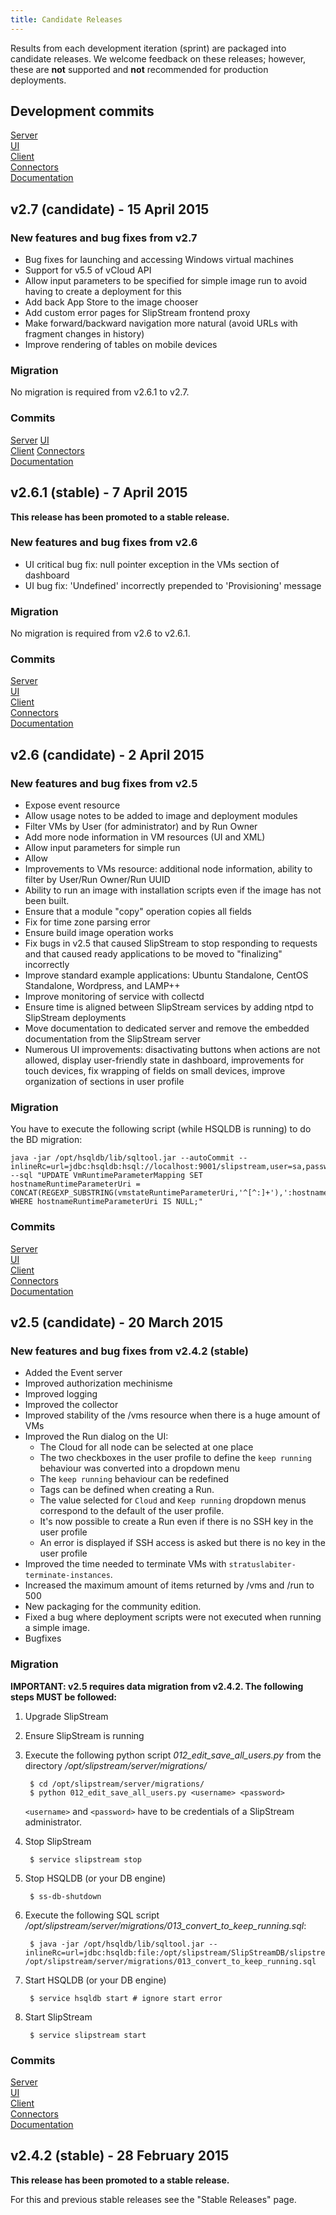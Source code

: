 ```yaml
---
title: Candidate Releases
---
```


Results from each development iteration (sprint) are packaged into
candidate releases.  We welcome feedback on these releases; however,
these are **not** supported and **not** recommended for production
deployments.

## Development commits

[Server](https://github.com/slipstream/SlipStreamServer/compare/v2.7-community...master)  
[UI](https://github.com/slipstream/SlipStreamUI/compare/v2.7-community...master)  
[Client](https://github.com/slipstream/SlipStreamClient/compare/v2.7-community...master)  
[Connectors](https://github.com/slipstream/SlipStreamConnectors/compare/v2.7-community...master)  
[Documentation](https://github.com/slipstream/SlipStreamDocumentation/compare/v2.7-community...master)  

## v2.7 (candidate) - 15 April 2015

### New features and bug fixes from v2.7

- Bug fixes for launching and accessing Windows virtual machines
- Support for v5.5 of vCloud API
- Allow input parameters to be specified for simple image run to avoid
  having to create a deployment for this
- Add back App Store to the image chooser
- Add custom error pages for SlipStream frontend proxy
- Make forward/backward navigation more natural (avoid URLs with
  fragment changes in history)
- Improve rendering of tables on mobile devices 

### Migration

No migration is required from v2.6.1 to v2.7.

### Commits

[Server](https://github.com/slipstream/SlipStreamServer/compare/v2.6.1-community...v2.7-community) 
[UI](https://github.com/slipstream/SlipStreamUI/compare/v2.6.1-community...v2.7-community)  
[Client](https://github.com/slipstream/SlipStreamClient/compare/v2.6.1-community...v2.7-community) 
[Connectors](https://github.com/slipstream/SlipStreamConnectors/compare/v2.6.1-community...v2.7-community)  
[Documentation](https://github.com/slipstream/SlipStreamDocumentation/compare/v2.6.1-community...v2.7-community)

## v2.6.1 (stable) - 7 April 2015

**This release has been promoted to a stable release.**

### New features and bug fixes from v2.6

- UI critical bug fix: null pointer exception in the VMs section of dashboard
- UI bug fix: 'Undefined' incorrectly prepended to 'Provisioning' message

### Migration

No migration is required from v2.6 to v2.6.1.

### Commits

[Server](https://github.com/slipstream/SlipStreamServer/compare/v2.6-community...v2.6.1-community)  
[UI](https://github.com/slipstream/SlipStreamUI/compare/v2.6-community...v2.6.1-community)  
[Client](https://github.com/slipstream/SlipStreamClient/compare/v2.6-community...v2.6.1-community)  
[Connectors](https://github.com/slipstream/SlipStreamConnectors/compare/v2.6-community...v2.6.1-community)  
[Documentation](https://github.com/slipstream/SlipStreamDocumentation/compare/v2.6-community...v2.6.1-community)

## v2.6 (candidate) - 2 April 2015

### New features and bug fixes from v2.5

- Expose event resource
- Allow usage notes to be added to image and deployment modules
- Filter VMs by User (for administrator) and by Run Owner
- Add more node information in VM resources (UI and XML)
- Allow input parameters for simple run
- Allow 
- Improvements to VMs resource: additional node information, ability
  to filter by User/Run Owner/Run UUID
- Ability to run an image with installation scripts even if the image
  has not been built.
- Ensure that a module "copy" operation copies all fields
- Fix for time zone parsing error
- Ensure build image operation works 
- Fix bugs in v2.5 that caused SlipStream to stop responding to
  requests and that caused ready applications to be moved to
  "finalizing" incorrectly
- Improve standard example applications: Ubuntu Standalone, CentOS
  Standalone, Wordpress, and LAMP++
- Improve monitoring of service with collectd
- Ensure time is aligned between SlipStream services by adding ntpd to
  SlipStream deployments
- Move documentation to dedicated server and remove the embedded
  documentation from the SlipStream server
- Numerous UI improvements: disactivating buttons when actions are not
  allowed, display user-friendly state in dashboard, improvements for
  touch devices, fix wrapping of fields on small devices, improve
  organization of sections in user profile

### Migration

You have to execute the following script (while HSQLDB is running) to do the BD migration:

    java -jar /opt/hsqldb/lib/sqltool.jar --autoCommit --inlineRc=url=jdbc:hsqldb:hsql://localhost:9001/slipstream,user=sa,password= --sql "UPDATE VmRuntimeParameterMapping SET hostnameRuntimeParameterUri = CONCAT(REGEXP_SUBSTRING(vmstateRuntimeParameterUri,'^[^:]+'),':hostname') WHERE hostnameRuntimeParameterUri IS NULL;"

### Commits

[Server](https://github.com/slipstream/SlipStreamServer/compare/v2.5-community...v2.6-community)  
[UI](https://github.com/slipstream/SlipStreamUI/compare/v2.5-community...v2.6-community)  
[Client](https://github.com/slipstream/SlipStreamClient/compare/v2.5-community...v2.6-community)  
[Connectors](https://github.com/slipstream/SlipStreamConnectors/compare/v2.5-community...v2.6-community)  
[Documentation](https://github.com/slipstream/SlipStreamDocumentation/compare/v2.5-community...v2.6-community)  

## v2.5 (candidate) - 20 March 2015

### New features and bug fixes from v2.4.2 (stable)

- Added the Event server
- Improved authorization mechinisme
- Improved logging
- Improved the collector
- Improved stability of the /vms resource when there is a huge amount of VMs
- Improved the Run dialog on the UI:
  - The Cloud for all node can be selected at one place
  - The two checkboxes in the user profile to define the `keep running` behaviour was converted into a dropdown menu
  - The `keep running` behaviour can be redefined
  - Tags can be defined when creating a Run.
  - The value selected for `Cloud` and `Keep running` dropdown menus correspond to the default of the user profile. 
  - It's now possible to create a Run even if there is no SSH key in the user profile
  - An error is displayed if SSH access is asked but there is no key in the user profile
- Improved the time needed to terminate VMs with `stratuslabiter-terminate-instances`.
- Increased the maximum amount of items returned by /vms and /run to 500
- New packaging for the community edition.
- Fixed a bug where deployment scripts were not executed when running a simple image.
- Bugfixes

### Migration

**IMPORTANT: v2.5 requires data migration from v2.4.2. The following
  steps MUST be followed:**

1. Upgrade SlipStream
2. Ensure SlipStream is running
3. Execute the following python script *012_edit_save_all_users.py*
   from the directory */opt/slipstream/server/migrations/*

        $ cd /opt/slipstream/server/migrations/
        $ python 012_edit_save_all_users.py <username> <password>

    `<username>` and `<password>` have to be credentials of a SlipStream administrator.

4. Stop SlipStream
 
        $ service slipstream stop

5. Stop HSQLDB (or your DB engine)
 
        $ ss-db-shutdown

6. Execute the following SQL script */opt/slipstream/server/migrations/013_convert_to_keep_running.sql*:
 
        $ java -jar /opt/hsqldb/lib/sqltool.jar --inlineRc=url=jdbc:hsqldb:file:/opt/slipstream/SlipStreamDB/slipstreamdb,user=sa,password= /opt/slipstream/server/migrations/013_convert_to_keep_running.sql

7. Start HSQLDB (or your DB engine)
 
        $ service hsqldb start # ignore start error

8. Start SlipStream
 
        $ service slipstream start

### Commits

[Server](https://github.com/slipstream/SlipStreamServer/compare/v2.4.2...v2.5-community)  
[UI](https://github.com/slipstream/SlipStreamUI/compare/v2.4.2...v2.5-community)  
[Client](https://github.com/slipstream/SlipStreamClient/compare/v2.4.2...v2.5-community)  
[Connectors](https://github.com/slipstream/SlipStreamConnectors/compare/v2.4.2...v2.5-community)  
[Documentation](https://github.com/slipstream/SlipStreamDocumentation/compare/v2.4.2...v2.5-community)  

## v2.4.2 (stable) - 28 February 2015

**This release has been promoted to a stable release.**

For this and previous stable releases see the "Stable Releases" page.


